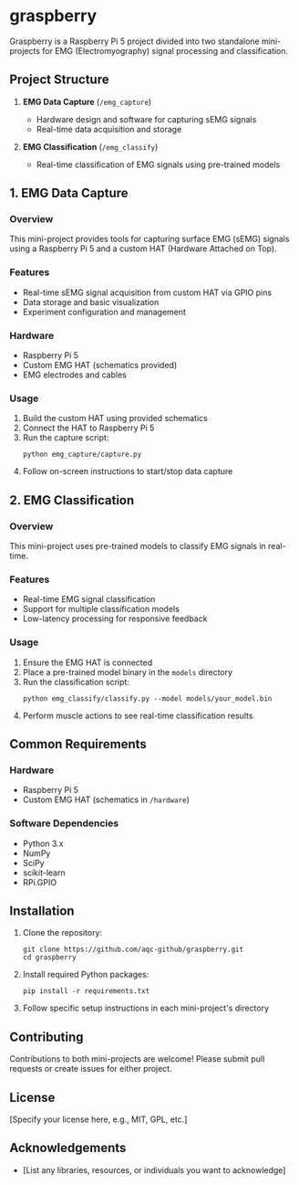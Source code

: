# graspberry

Graspberry is a Raspberry Pi 5 project divided into two standalone mini-projects for EMG (Electromyography) signal processing and classification.

## Project Structure

1. **EMG Data Capture** (`/emg_capture`)
   - Hardware design and software for capturing sEMG signals
   - Real-time data acquisition and storage

2. **EMG Classification** (`/emg_classify`)
   - Real-time classification of EMG signals using pre-trained models

## 1. EMG Data Capture

### Overview
This mini-project provides tools for capturing surface EMG (sEMG) signals using a Raspberry Pi 5 and a custom HAT (Hardware Attached on Top).

### Features
- Real-time sEMG signal acquisition from custom HAT via GPIO pins
- Data storage and basic visualization
- Experiment configuration and management

### Hardware
- Raspberry Pi 5
- Custom EMG HAT (schematics provided)
- EMG electrodes and cables

### Usage
1. Build the custom HAT using provided schematics
2. Connect the HAT to Raspberry Pi 5
3. Run the capture script:
   ```
   python emg_capture/capture.py
   ```
4. Follow on-screen instructions to start/stop data capture

## 2. EMG Classification

### Overview
This mini-project uses pre-trained models to classify EMG signals in real-time.

### Features
- Real-time EMG signal classification
- Support for multiple classification models
- Low-latency processing for responsive feedback

### Usage
1. Ensure the EMG HAT is connected
2. Place a pre-trained model binary in the `models` directory
3. Run the classification script:
   ```
   python emg_classify/classify.py --model models/your_model.bin
   ```
4. Perform muscle actions to see real-time classification results

## Common Requirements

### Hardware
- Raspberry Pi 5
- Custom EMG HAT (schematics in `/hardware`)

### Software Dependencies
- Python 3.x
- NumPy
- SciPy
- scikit-learn
- RPi.GPIO

## Installation

1. Clone the repository:
   ```
   git clone https://github.com/aqc-github/graspberry.git
   cd graspberry
   ```

2. Install required Python packages:
   ```
   pip install -r requirements.txt
   ```

3. Follow specific setup instructions in each mini-project's directory

## Contributing

Contributions to both mini-projects are welcome! Please submit pull requests or create issues for either project.

## License

[Specify your license here, e.g., MIT, GPL, etc.]

## Acknowledgements

- [List any libraries, resources, or individuals you want to acknowledge]
